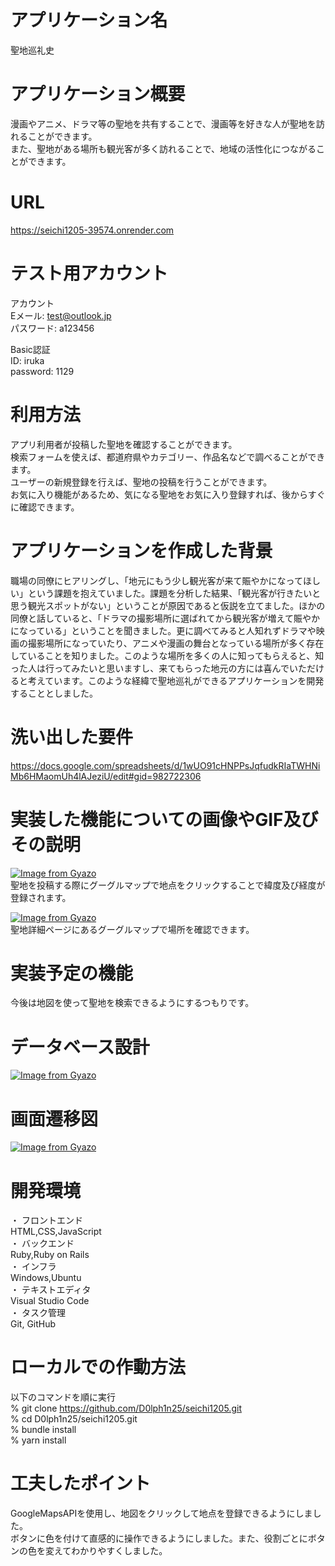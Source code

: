 # アプリケーション名
聖地巡礼史 


# アプリケーション概要
漫画やアニメ、ドラマ等の聖地を共有することで、漫画等を好きな人が聖地を訪れることができます。<br>また、聖地がある場所も観光客が多く訪れることで、地域の活性化につながることができます。


# URL
https://seichi1205-39574.onrender.com


# テスト用アカウント
アカウント<br>
Eメール: test@outlook.jp<br>
パスワード: a123456<br>

Basic認証<br>
ID: iruka<br>
password: 1129


# 利用方法
アプリ利用者が投稿した聖地を確認することができます。<br>
検索フォームを使えば、都道府県やカテゴリー、作品名などで調べることができます。<br>
ユーザーの新規登録を行えば、聖地の投稿を行うことができます。<br>
お気に入り機能があるため、気になる聖地をお気に入り登録すれば、後からすぐに確認できます。


# アプリケーションを作成した背景
職場の同僚にヒアリングし、「地元にもう少し観光客が来て賑やかになってほしい」という課題を抱えていました。課題を分析した結果、「観光客が行きたいと思う観光スポットがない」ということが原因であると仮説を立てました。ほかの同僚と話していると、「ドラマの撮影場所に選ばれてから観光客が増えて賑やかになっている」ということを聞きました。更に調べてみると人知れずドラマや映画の撮影場所になっていたり、アニメや漫画の舞台となっている場所が多く存在していることを知りました。このような場所を多くの人に知ってもらえると、知った人は行ってみたいと思いますし、来てもらった地元の方には喜んでいただけると考えています。このような経緯で聖地巡礼ができるアプリケーションを開発することとしました。


# 洗い出した要件
https://docs.google.com/spreadsheets/d/1wUO91cHNPPsJqfudkRIaTWHNiMb6HMaomUh4lAJeziU/edit#gid=982722306


# 実装した機能についての画像やGIF及びその説明
[![Image from Gyazo](https://i.gyazo.com/2082e04168f95511a123b71e16147de3.gif)](https://gyazo.com/2082e04168f95511a123b71e16147de3)<br>
聖地を投稿する際にグーグルマップで地点をクリックすることで緯度及び経度が登録されます。<br>

[![Image from Gyazo](https://i.gyazo.com/2fdcc9f270a804d439782e1d53c93b11.gif)](https://gyazo.com/2fdcc9f270a804d439782e1d53c93b11)<br>
聖地詳細ページにあるグーグルマップで場所を確認できます。

# 実装予定の機能
今後は地図を使って聖地を検索できるようにするつもりです。


# データベース設計
[![Image from Gyazo](https://i.gyazo.com/b8523c1ef0cbfa21f2c510f53cc6fed7.png)](https://gyazo.com/b8523c1ef0cbfa21f2c510f53cc6fed7)


# 画面遷移図
[![Image from Gyazo](https://i.gyazo.com/42d1356f94bec3fdb8686b4198f8f796.png)](https://gyazo.com/42d1356f94bec3fdb8686b4198f8f796)


# 開発環境
・ フロントエンド<br>
     HTML,CSS,JavaScript<br>
・ バックエンド<br>
     Ruby,Ruby on Rails<br>
・ インフラ<br>
     Windows,Ubuntu<br>
・ テキストエディタ<br>
     Visual Studio Code<br>
・ タスク管理<br>
     Git, GitHub


# ローカルでの作動方法
以下のコマンドを順に実行<br>
% git clone https://github.com/D0lph1n25/seichi1205.git<br>
% cd D0lph1n25/seichi1205.git<br>
% bundle install<br>
% yarn install


# 工夫したポイント
GoogleMapsAPIを使用し、地図をクリックして地点を登録できるようにしました。<br>
ボタンに色を付けて直感的に操作できるようにしました。また、役割ごとにボタンの色を変えてわかりやすくしました。
